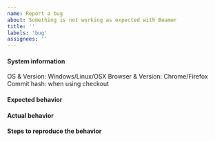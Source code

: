 ```yaml
---
name: Report a bug
about: Something is not working as expected with Beamer
title: ''
labels: 'bug'
assignees: ''
---
```


#### System information

OS & Version: Windows/Linux/OSX
Browser & Version: Chrome/Firefox
Commit hash: when using checkout

#### Expected behavior


#### Actual behavior


#### Steps to reproduce the behavior
